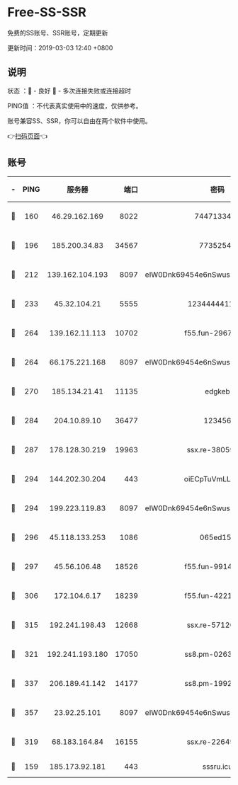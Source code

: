 # Free-SS-SSR

免费的SS账号、SSR账号，定期更新

更新时间：2019-03-03 12:40 +0800

## 说明

状态     ：🙂 - 良好 🙁 - 多次连接失败或连接超时

PING值   ：不代表真实使用中的速度，仅供参考。

账号兼容SS、SSR，你可以自由在两个软件中使用。

👉[扫码页面](https://liesauer.github.io/free-ss-ssr.github.io/)👈

## 账号

|-|PING|服务器|端口|密码|加密方式|区域|
|:----:|:----:|:-----:|-----:|:----:|:----:|:----:|
|🙂|160|46.29.162.169|8022|7447133485|aes-256-cfb|RU|
|🙂|196|185.200.34.83|34567|77352549|aes-256-cfb|US|
|🙂|212|139.162.104.193|8097|eIW0Dnk69454e6nSwuspv9DmS201tQ0D|aes-256-cfb|JP|
|🙂|233|45.32.104.21|5555|1234444411111|aes-256-cfb|SG|
|🙂|264|139.162.11.113|10702|f55.fun-29670357|aes-256-cfb|SG|
|🙂|264|66.175.221.168|8097|eIW0Dnk69454e6nSwuspv9DmS201tQ0D|aes-256-cfb|US|
|🙂|270|185.134.21.41|11135|edgkeb|aes-256-cfb|GB|
|🙂|284|204.10.89.10|36477|123456|aes-256-cfb|US|
|🙂|287|178.128.30.219|19963|ssx.re-38059687|aes-256-cfb|SG|
|🙂|294|144.202.30.204|443|oiECpTuVmLLxk4Ts|aes-256-cfb|US|
|🙂|294|199.223.119.83|8097|eIW0Dnk69454e6nSwuspv9DmS201tQ0D|aes-256-cfb|US|
|🙂|296|45.118.133.253|1086|065ed15a|aes-256-cfb|SG|
|🙂|297|45.56.106.48|18526|f55.fun-99140423|aes-256-cfb|US|
|🙂|306|172.104.6.17|18239|f55.fun-42215388|aes-256-cfb|US|
|🙂|315|192.241.198.43|12668|ssx.re-57120332|aes-256-cfb|US|
|🙂|321|192.241.193.180|17050|ss8.pm-02632240|aes-256-cfb|US|
|🙂|337|206.189.41.142|14177|ss8.pm-19928527|aes-256-cfb|SG|
|🙂|357|23.92.25.101|8097|eIW0Dnk69454e6nSwuspv9DmS201tQ0D|aes-256-cfb|US|
|🙂|319|68.183.164.84|16155|ssx.re-22649975|aes-256-cfb|US|
|🙁|159|185.173.92.181|443|sssru.icu|rc4-md5|RU|
